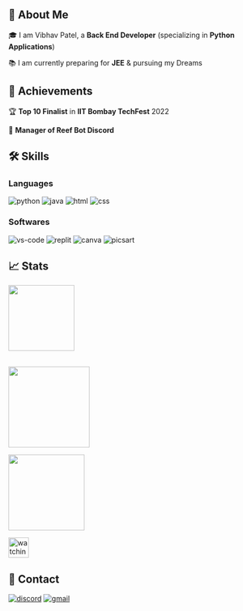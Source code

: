 ## 🚀 About Me
🎓 I am Vibhav Patel, a **Back End Developer** (specializing in **Python Applications**)

📚 I am currently preparing for **JEE** & pursuing my Dreams

## 🏅 Achievements
🏆 **Top 10 Finalist** in **IIT Bombay TechFest** 2022

🤝 **Manager of Reef Bot Discord**

## 🛠️ Skills
### Languages
![python](https://img.shields.io/badge/Python-323330?style=for-the-badge&logo=Python&logoColor=F7DF1E)
![java](https://img.shields.io/badge/Java-3776AB?style=for-the-badge&logo=java&logoColor=white)
![html](https://img.shields.io/badge/HTML5-E34F26?style=for-the-badge&logo=html5&logoColor=white)
![css](https://img.shields.io/badge/CSS3-1572B6?style=for-the-badge&logo=css3&logoColor=white)
### Softwares
![vs-code](https://img.shields.io/badge/VS_Code-007ACC?style=for-the-badge&logo=Visual-Studio-Code&logoColor=white)
![replit](https://img.shields.io/badge/replit-000000?style=for-the-badge&logo=replit&logoColor=white)
![canva](https://img.shields.io/badge/canva-00C4CC?style=for-the-badge&logo=canva&logoColor=white)
![picsart](https://img.shields.io/badge/picsart-000000?style=for-the-badge&logo=picsart&logoColor=white)
## 📈 Stats

<div align="left">
    <img height="130em" src="https://github-profile-trophy.vercel.app/?username=Vibhav1207&theme=juicyfresh&&title=Stars,Commit,Repo,Join&no-frame=true"/>
<br />
<br />
</div>
<p align="left">
    <a href="https://git.io/streak-stats">
        <img height="160em" src="https://github-readme-streak-stats.herokuapp.com?user=Vibhav1207&theme=dark"/>
    </a>
</p>
<p align="left"> 
<a href="https://github.com/vibhav1207">
  <img height="150em" src="https://github-readme-stats-eight-theta.vercel.app/api/top-langs/?username=vibhav1207&layout=compact&langs_count=8&theme=algolia"/>
</a>
</p>

<p align="left">
<img height="40em" src="https://komarev.com/ghpvc/?username=vibhav1207&color=brightgreen" alt="watching_count">
</p>


## 🔗 Contact

[![discord](https://img.shields.io/badge/discord-000000?style=for-the-badge&logo=discord&logoColor=white)](https://discord.com/users/1021829409705037855)
[![gmail](https://img.shields.io/badge/Gmail-D14836?style=for-the-badge&logo=Gmail&logoColor=white)](mailto:https://github.com/vibhav1207)



